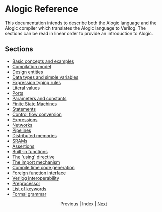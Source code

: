 # Alogic Reference

This documentation intends to describe both the Alogic language and the Alogic
compiler which translates the Alogic language to Verilog. The sections can be
read in linear order to provide an introduction to Alogic.

## Sections

- [Basic concepts and examples](concepts.md)
- [Compilation model](compilation.md)
- [Design entities](entities.md)
- [Data types and simple variables](types.md)
- [Expression typing rules](widths.md)
- [Literal values](literals.md)
- [Ports](ports.md)
- [Parameters and constants](params.md)
- [Finite State Machines](fsms.md)
- [Statements](statements.md)
- [Control flow conversion](control.md)
- [Expressions](expr.md)
- [Networks](networks.md)
- [Pipelines](pipelines.md)
- [Distributed memories](memories.md)
- [SRAMs](srams.md)
- [Assertions](assert.md)
- [Built-in functions](builtins.md)
- [The 'using' directive](using.md)
- [The import mechanism](import.md)
- [Compile time code generation](gen.md)
- [Foreign function interface](ffi.md)
- [Verilog interoperability](interop.md)
- [Preprocessor](preproc.md)
- [List of keywords](../src/main/antlr4/AlogicLexer.g4#L133)
- [Formal grammar](../src/main/antlr4/AlogicParser.g4#L27)

<p align="center">
Previous |
Index |
<a href="concepts.md">Next</a>
</p>
